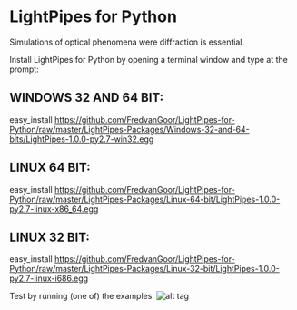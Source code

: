 # LightPipes for Python
Simulations of optical phenomena were diffraction is essential.


Install LightPipes for Python by opening a terminal window and type at the prompt:

WINDOWS 32 AND 64 BIT:
----------------------

easy_install https://github.com/FredvanGoor/LightPipes-for-Python/raw/master/LightPipes-Packages/Windows-32-and-64-bits/LightPipes-1.0.0-py2.7-win32.egg

LINUX 64 BIT:
-------------

easy_install https://github.com/FredvanGoor/LightPipes-for-Python/raw/master/LightPipes-Packages/Linux-64-bit/LightPipes-1.0.0-py2.7-linux-x86_64.egg

LINUX 32 BIT:
-------------

easy_install https://github.com/FredvanGoor/LightPipes-for-Python/raw/master/LightPipes-Packages/Linux-32-bit/LightPipes-1.0.0-py2.7-linux-i686.egg

Test by running (one of) the examples.
![alt tag](https://raw.github.com/FredvanGoor/LightPipes-for-Python/Examples/twoholes.png)